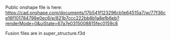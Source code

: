 Public onshape file is here: https://cad.onshape.com/documents/17b541f123296cb1e64515a7/w/77f36ce16f101784798e0ec6/e/821b7ccc222bb8b1a8efb6eb?renderMode=0&uiState=67a7e0315008815fec0159c8

Fusion files are in super_structure.f3d
